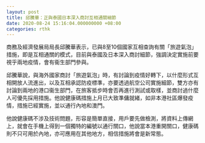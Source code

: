 ```yaml
---
layout: post
title: 邱騰華：正與泰國日本深入商討互相通關細節　
date: 2020-08-24 15:16:04.000000000 +08:00
categories: rthk
---
```


商務及經濟發展局局長邱騰華表示，已與8至10個國家互相查詢有關「旅遊氣泡」措施，即是互相通關的模式，目前與泰國及日本深入商討細節，強調決定實施前要視乎兩地疫情，會有衞生部門參與。 

邱騰華說，與海外國家商討「旅遊氣泡」時，有討論到疫情好轉下，以什麼形式互相開放人流進出，以及互相承認防疫標準，亦要透過航空公司實施細節，雙方亦有討論到兩地的港口衞生部門，在旅客抵步時會否再進行測試或取樣，並商討過什麼人可優先採用措施。他說健康碼措施上月已大致準傭就緒，如非本港社區爆發疫情，措施已經實施，並以通行內地和澳門。

他說健康碼不涉及技術問題，形容是簡單直接，用戶要先做檢測，將資料上傳網上，就會在手機上得到一個獨特的編號以通行關口，他說當本港重開關口，健康碼則不只可用於內地，亦可應用在其他地方，相信措施將會是新常態。
